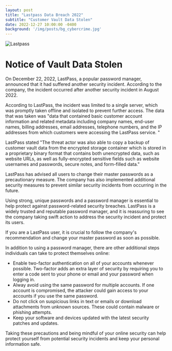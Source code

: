 ```yaml
---
layout: post
title: "Lastpass Data Breach 2022"
subtitle: "Customer Vault Data Stolen"
date: 2022-12-27 10:00:00 -0400
background: '/img/posts/bg_cybercrime.jpg'
---
```


![Lastpass](https://zombiedogz.github.io/efsnm/img/posts/lastpass.png)

# Notice of Vault Data Stolen

On December 22, 2022, LastPass, a popular password manager, announced that it had suffered another security incident. According to the company, the incident occurred after another security incident in August 2022. 

According to LastPass, the incident was limited to a single server, which was promptly taken offline and isolated to prevent further access. The data that was taken was "data that contained basic customer account information and related metadata including company names, end-user names, billing addresses, email addresses, telephone numbers, and the IP addresses from which customers were accessing the LastPass service. "

LastPass stated "The threat actor was also able to copy a backup of customer vault data from the encrypted storage container which is stored in a proprietary binary format that contains both unencrypted data, such as website URLs, as well as fully-encrypted sensitive fields such as website usernames and passwords, secure notes, and form-filled data."

LastPass has advised all users to change their master passwords as a precautionary measure. The company has also implemented additional security measures to prevent similar security incidents from occurring in the future.

Using strong, unique passwords and a password manager is essential to help protect against password-related security breaches. LastPass is a widely trusted and reputable password manager, and it is reassuring to see the company taking swift action to address the security incident and protect its users.

If you are a LastPass user, it is crucial to follow the company's recommendation and change your master password as soon as possible.

In addition to using a password manager, there are other additional steps individuals can take to protect themselves online:
- Enable two-factor authentication on all of your accounts whenever possible. Two-factor adds an extra layer of security by requiring you to enter a code sent to your phone or email and your password when logging in.
- Alway avoid using the same password for multiple accounts. If one account is compromised, the attacker could gain access to your accounts if you use the same password.
- Do not click on suspicious links in text or emails or download attachments from unknown sources. These could contain malware or phishing attempts.
- Keep your software and devices updated with the latest security patches and updates.

Taking these precautions and being mindful of your online security can help protect yourself from potential security incidents and keep your personal information safe.
